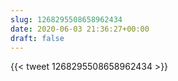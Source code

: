 ```yaml
---
slug: 1268295508658962434
date: 2020-06-03 21:36:27+00:00
draft: false
---
```


{{< tweet 1268295508658962434 >}}
